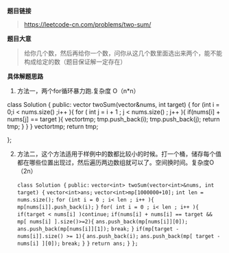 **题目链接**

> https://leetcode-cn.com/problems/two-sum/

**题目大意**

> 给你几个数，然后再给你一个数，问你从这几个数里面选出来两个，能不能构成给定的数（题目保证解一定存在）

**具体解题思路**

1. 方法一，两个for循环暴力跑.复杂度 O（n*n）

class Solution {
public:
   vector<int> twoSum(vector<int>&nums, int target) {
        for (int i = 0;i < nums.size() ;i++ ){
          for ( int j = i + 1 ; j < nums.size() ; j++ ){
              if(nums[i] + nums[j] == target ){
                  vector<int>tmp;
                  tmp.push_back(i);
                  tmp.push_back(j);
                  return tmp;
              }
          }
        }
       vector<int>tmp;
       return tmp;
   

};

2. 方法二，这个方法适用于样例中的数都比较小的时候。打一个桶，储存每个值都在哪些位置出现过，然后遍历两边数组就可以了。空间换时间。复杂度O（2n）

   `class Solution {`
   `public:`
      `vector<int> twoSum(vector<int>&nums, int target) {`
        `vector<int>ans;`
        `vector<int>mp[1000000+10];`
          `int len = nums.size();`
          `for (int i = 0 ; i< len ; i++ ){`
             `mp[nums[i]].push_back(i);`
          `}`
          `for( int i = 0 ; i< len ; i++ ){`
             `if(target < nums[i] )continue;`
              `if(nums[i] + nums[i] == target && mp[ nums[i] ].size()>=2){`
               `ans.push_back(mp[nums[i]][0]);`
               `ans.push_back(mp[nums[i]][1]);`
                  `break;`
              `}`
              `if(mp[target - nums[i]].size() >= 1){`
                `ans.push_back(i);`
                `ans.push_back(mp[ target - nums[i] ][0]);`
                  `break;`
              `}`
          `}`
          `return ans;`
      `}`
   `};`









